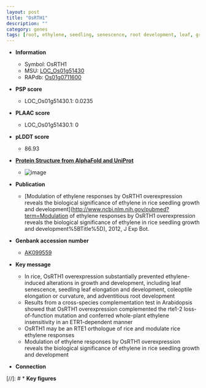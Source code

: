 ```yaml
---
layout: post
title: "OsRTH1"
description: ""
category: genes
tags: [root, ethylene, seedling, senescence, root development, leaf, growth, adventitious root]
---
```


* **Information**  
    + Symbol: OsRTH1  
    + MSU: [LOC_Os01g51430](http://rice.plantbiology.msu.edu/cgi-bin/ORF_infopage.cgi?orf=LOC_Os01g51430)  
    + RAPdb: [Os01g0711600](http://rapdb.dna.affrc.go.jp/viewer/gbrowse_details/irgsp1?name=Os01g0711600)  

* **PSP score**  
    + LOC_Os01g51430.1: 0.0235 

* **PLAAC score**  
    + LOC_Os01g51430.1: 0 

* **pLDDT score**
    + 86.93

* **[Protein Structure from AlphaFold and UniProt](https://www.uniprot.org/uniprotkb/Q9ASD3/entry#structure)**
    + ![image](https://ricepsp.github.io/images/Q9/AF-Q9ASD3-F1.png)

* **Publication**  
    + [Modulation of ethylene responses by OsRTH1 overexpression reveals the biological significance of ethylene in rice seedling growth and development](http://www.ncbi.nlm.nih.gov/pubmed?term=Modulation of ethylene responses by OsRTH1 overexpression reveals the biological significance of ethylene in rice seedling growth and development%5BTitle%5D), 2012, J Exp Bot.

* **Genbank accession number**  
    + [AK099559](http://www.ncbi.nlm.nih.gov/nuccore/AK099559)

* **Key message**  
    + In rice, OsRTH1 overexpression substantially prevented ethylene-induced alterations in growth and development, including leaf senescence, seedling leaf elongation and development, coleoptile elongation or curvature, and adventitious root development
    + Results from a cross-species complementation test in Arabidopsis showed that OsRTH1 overexpression complemented the rte1-2 loss-of-function mutation and conferred whole-plant ethylene insensitivity in an ETR1-dependent manner
    + OsRTH1 may be an RTE1 orthologue of rice and modulate rice ethylene responses
    + Modulation of ethylene responses by OsRTH1 overexpression reveals the biological significance of ethylene in rice seedling growth and development

* **Connection**  

[//]: # * **Key figures**  



